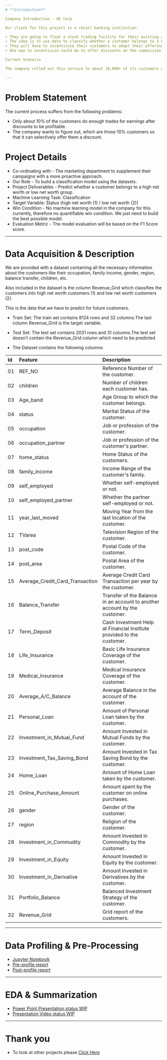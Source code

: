 ```yaml
---
# **Introduction**

Company Introduction - AE Corp

Our client for this project is a retail banking institution.

- They are going to float a stock trading facility for their existing customers.
- The idea is to use data to classify whether a customer belongs to a high net worth or low net worth group.
- They will have to incentivize their customers to adopt their offerings.
- One way to incentivize could be to offer discounts on the commission for trading transactions.

Current Scenario

The company rolled out this service to about 10,000+ of its customers and observed their trading behavior for 6 months and after that, they labeled them into two revenue grids 1 and 2.

---
```


# **Problem Statement**

The current process suffers from the following problems:

- Only about 10% of the customers do enough trades for earnings after discounts to be profitable.
- The company wants to figure out, which are those 10% customers so that it can selectively offer them a discount.

# **Project Details**

- Co-ordinating with - The marketing department to supplement their campaigns with a more proactive approach.
- Our Role - To build a classification model using the datasets.
- Project Deliverables - Predict whether a customer belongs to a high net worth or low net worth group.
- Machine Learning Task: Classification
- Target Variable: Status (high net worth (1) / low net worth (2))
- Win Condition - No machine learning model in the company for this currently, therefore no quantifiable win condition. We just need to build the best possible model.
- Evaluation Metric - The model evaluation will be based on the F1 Score score.

---
# **Data Acquisition & Description**

We are provided with a dataset containing all the necessary information about the customers like their occupation, family income, gender, region, balance transfer, children, etc.

Also included in the dataset is the column Revenue_Grid which classifies the customers into high net worth customers (1) and low net worth customers (2).

This is the data that we have to predict for future customers.

- Train Set: The train set contains 8124 rows and 32 columns.The last column Revenue_Grid is the target variable.

- Test Set: The test set contains 2031 rows and 31 columns.The test set doesn’t contain the Revenue_Grid column which need to be predicted

- The Dataset contains the following columns:


|Id|Feature|Description|
|:--|:--|:--|
|01|REF_NO| Reference Number of the customer.|
|02|children|Number of children each customer has.|
|03|Age_band|Age Group to which the customer belongs.|
|04|status|Marital Status of the customer.|
|05|occupation|Job or profession of the customer.|
|06|occupation_partner|Job or profession of the customer's partner.|
|07|home_status|Home Status of the customers.|
|08|family_income|Income Range of the customer's family.|
|09|self_employed|Whether self-employed or not.|
|10|self_employed_partner|Whether the partner self-employed or not.|
|11|year_last_moved|Moving Year from the last location of the customer.|
|12|TVarea|Television Region of the customer.|
|13|post_code|Postal Code of the customer.|
|14|post_area|Postal Area of the customer.|
|15|Average_Credit_Card_Transaction|Average Credit Card Transaction per year by the customer.|
|16|Balance_Transfer|Transfer of the Balance in an account to another account by the customer.|
|17|Term_Deposit|Cash Investment Help at Financial Institute provided to the customer.|
|18|Life_Insurance|Basic Life Insurance Coverage of the customer.|
|19|Medical_Insurance|Medical Insurance Coverage of the customer.|
|20|Average_A/C_Balance|Average Balance in the account of the customer.|
|21|Personal_Loan|Amount of Personal Loan taken by the customer.|
|22|Investment_in_Mutual_Fund|Amount Invested in Mutual Funds by the customer.|
|23|Investment_Tax_Saving_Bond|Amount Invested in Tax Saving Bond by the customer.|
|24|Home_Loan|Amount of Home Loan taken by the customer.|
|25|Online_Purchase_Amount|Amount spent by the customer on online purchases.|
|26|gender|Gender of the customer.|
|27|region|Religion of the customer.|
|28|Investment_in_Commudity|Amount Invested in Commodity by the customer.|
|29|Investment_in_Equity|Amount Invested in Equity by the customer.|
|30|Investment_in_Derivative|Amount Invested in Derivatives by the customer.|
|31|Portfolio_Balance|Balanced Investment Strategy of the customer.|
|32|Revenue_Grid|Grid report of the customers.|

---
# **Data Profiling & Pre-Processing**

- [Jupyter Notebook](https://github.com/Mihir-Ai-lab/Insaid/blob/main/ML%20Projects/AE%20Corp/Customer%20Classification.ipynb "Jupyter Notebook")
- [Pre-profile report](https://raw.githubusercontent.com/Mihir-Ai-lab/Academic-Projects/main/ML%20Projects/AE%20Corp/AEcorp_preprofile_report.html "Pre-profile report")
- [Post-profile report](https://raw.githubusercontent.com/Mihir-Ai-lab/Academic-Projects/main/ML%20Projects/AE%20Corp/AEcorp_postprofile_report.html "Post-profile report")

---
# **EDA & Summarization**

- [Power Point Presentation status WIP](https://docs.google.com/presentation/d/1CsFG0YeROn1KKJ1SeQewDlud5mIkT2N/edit?usp=drivesdk&ouid=105176624273780999067&rtpof=true&sd=true "Power Point Presentation")
- [Presentation Video status WIP](https://youtu.be/pVU2uqi4Kw "Presentation Video")

---
# **Thank you**

- To look at other projects please [Click Here](https://raw.githubusercontent.com/Mihir-Ai-lab/Academic-Projects/main/ML%20Projects/AE%20Corp/AEcorp_postprofile_report.html "Click Here")
 
